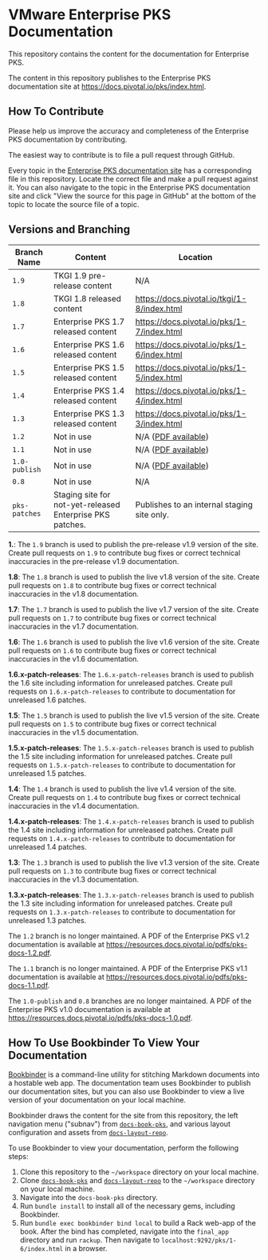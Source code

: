 # VMware Enterprise PKS Documentation

This repository contains the content for the documentation for Enterprise PKS.

The content in this repository publishes to the Enterprise PKS documentation site at
https://docs.pivotal.io/pks/index.html.

## How To Contribute

Please help us improve the accuracy and completeness of the Enterprise PKS documentation by
contributing.

The easiest way to contribute is to file a pull request through GitHub.

Every topic in the [Enterprise PKS documentation site](https://docs.pivotal.io/pks/index.html) has
a corresponding file in this repository. Locate the correct file and make a pull request against
it. You can also navigate to the topic in the Enterprise PKS documentation site and click "View the
source for this page in GitHub" at the bottom of the topic to locate the source file of a topic.

## Versions and Branching

| **Branch Name** | **Content** | **Location** |
|-----------------|-------------|--------------|
| `1.9` | TKGI 1.9 pre-release content | N/A |
| `1.8` | TKGI 1.8 released content | https://docs.pivotal.io/tkgi/1-8/index.html |
| `1.7` | Enterprise PKS 1.7 released content    | https://docs.pivotal.io/pks/1-7/index.html |
| `1.6` | Enterprise PKS 1.6 released content    | https://docs.pivotal.io/pks/1-6/index.html |
| `1.5` | Enterprise PKS 1.5 released content    | https://docs.pivotal.io/pks/1-5/index.html |
| `1.4` | Enterprise PKS 1.4 released content    | https://docs.pivotal.io/pks/1-4/index.html |
| `1.3` | Enterprise PKS 1.3 released content    | https://docs.pivotal.io/pks/1-3/index.html |
| `1.2` | Not in use | N/A ([PDF available](https://resources.docs.pivotal.io/pdfs/pks-1-2.pdf)) |
| `1.1` | Not in use | N/A ([PDF available](https://resources.docs.pivotal.io/pdfs/pks-1-1.pdf)) |
| `1.0-publish` | Not in use | N/A ([PDF available](https://resources.docs.pivotal.io/pdfs/pks-docs-1.0.pdf)) |
| `0.8` | Not in use | N/A|
| `pks-patches` | Staging site for not-yet-released Enterprise PKS patches. | Publishes to an internal staging site only. |

**1.**: The `1.9` branch is used to publish the pre-release v1.9 version of the site. Create pull requests on `1.9` to contribute bug fixes or correct technical inaccuracies in the pre-release v1.9 documentation.

**1.8**: The `1.8` branch is used to publish the live v1.8 version of the site. Create pull requests on `1.8` to contribute bug fixes or correct technical inaccuracies in the v1.8 documentation.

**1.7**: The `1.7` branch is used to publish the live v1.7 version of the site. Create pull requests on `1.7` to contribute bug fixes or correct technical inaccuracies in the v1.7 documentation.

**1.6**: The `1.6` branch is used to publish the live v1.6 version of the site. Create pull requests on `1.6` to contribute bug fixes or correct technical inaccuracies in the v1.6 documentation.

**1.6.x-patch-releases**: The `1.6.x-patch-releases` branch is used to publish the 1.6 site including information for unreleased patches. Create pull requests on `1.6.x-patch-releases` to contribute to documentation for unreleased 1.6 patches.

**1.5**: The `1.5` branch is used to publish the live v1.5 version of the site. Create pull requests on `1.5` to contribute bug fixes or correct technical inaccuracies in the v1.5 documentation.

**1.5.x-patch-releases**: The `1.5.x-patch-releases` branch is used to publish the 1.5 site including information for unreleased patches. Create pull requests on `1.5.x-patch-releases` to contribute to documentation for unreleased 1.5 patches.

**1.4**: The `1.4` branch is used to publish the live v1.4 version of the site. Create pull requests on `1.4` to contribute bug fixes or correct technical inaccuracies in the v1.4 documentation.

**1.4.x-patch-releases**: The `1.4.x-patch-releases` branch is used to publish the 1.4 site including information for unreleased patches. Create pull requests on `1.4.x-patch-releases` to contribute to documentation for unreleased 1.4 patches.

**1.3**: The `1.3` branch is used to publish the live v1.3 version of the site. Create pull requests on `1.3` to contribute bug fixes or correct technical inaccuracies in the v1.3 documentation.

**1.3.x-patch-releases**: The `1.3.x-patch-releases` branch is used to publish the 1.3 site including information for unreleased patches. Create pull requests on `1.3.x-patch-releases` to contribute to documentation for unreleased 1.3 patches.

The `1.2` branch is no longer maintained. A PDF of the Enterprise PKS v1.2 documentation is available at https://resources.docs.pivotal.io/pdfs/pks-docs-1.2.pdf.

The `1.1` branch is no longer maintained. A PDF of the Enterprise PKS v1.1 documentation is available at https://resources.docs.pivotal.io/pdfs/pks-docs-1.1.pdf.

The `1.0-publish` and `0.8` branches are no longer maintained. A PDF of the Enterprise PKS v1.0 documentation is available at https://resources.docs.pivotal.io/pdfs/pks-docs-1.0.pdf.

## How To Use Bookbinder To View Your Documentation

[Bookbinder](https://github.com/pivotal-cf/bookbinder/blob/master/README.md) is a command-line
utility for stitching Markdown documents into a hostable web app. The documentation team uses
Bookbinder to publish our documentation sites, but you can also use Bookbinder to view a live
version of your documentation on your local machine.

Bookbinder draws the content for the site from this repository, the left navigation menu ("subnav")
from [`docs-book-pks`](https://github.com/pivotal-cf/docs-book-pks), and various layout
configuration and assets from [`docs-layout-repo`](https://github.com/pivotal-cf/docs-layout-repo).

To use Bookbinder to view your documentation, perform the following steps:

1. Clone this repository to the `~/workspace` directory on your local machine.
1. Clone [`docs-book-pks`](https://github.com/pivotal-cf/docs-book-pks) and [`docs-layout-repo`](https://github.com/pivotal-cf/docs-layout-repo) to the `~/workspace` directory on your local machine.
1. Navigate into the `docs-book-pks` directory.
1. Run `bundle install` to install all of the necessary gems, including Bookbinder.
1. Run `bundle exec bookbinder bind local` to build a Rack web-app of the book. After the bind has completed, navigate into the `final_app` directory and run `rackup`. Then navigate to `localhost:9292/pks/1-6/index.html` in a browser.
